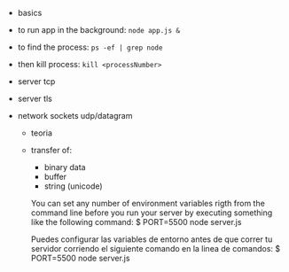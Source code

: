 - basics

- to run app in the background: `node app.js &`
- to find the process: `ps -ef | grep node`
- then kill process: `kill <processNumber>`



- server tcp
- server tls
- network sockets udp/datagram
  - teoria
  - transfer of:
    - binary data
    - buffer
    - string (unicode)

    You can set any number of environment variables rigth from the command line before you
    run your server by executing something like the following command:
    $ PORT=5500 node server.js

    Puedes configurar las variables de entorno antes de que correr tu servidor
    corriendo el siguiente comando en la linea de comandos:
    $ PORT=5500 node server.js
